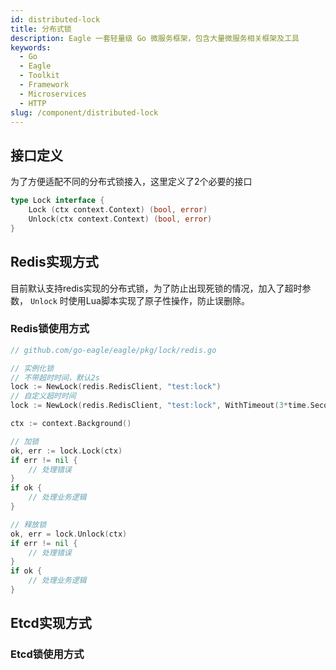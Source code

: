 ```yaml
---
id: distributed-lock
title: 分布式锁
description: Eagle 一套轻量级 Go 微服务框架，包含大量微服务相关框架及工具
keywords:
  - Go
  - Eagle
  - Toolkit
  - Framework
  - Microservices
  - HTTP
slug: /component/distributed-lock
---
```



## 接口定义
为了方便适配不同的分布式锁接入，这里定义了2个必要的接口

```go
type Lock interface {
	Lock (ctx context.Context) (bool, error)
	Unlock(ctx context.Context) (bool, error)
}
```

## Redis实现方式

目前默认支持redis实现的分布式锁，为了防止出现死锁的情况，加入了超时参数， `Unlock` 时使用Lua脚本实现了原子性操作，防止误删除。

### Redis锁使用方式

```go
// github.com/go-eagle/eagle/pkg/lock/redis.go

// 实例化锁
// 不带超时时间，默认2s
lock := NewLock(redis.RedisClient, "test:lock")
// 自定义超时时间
lock := NewLock(redis.RedisClient, "test:lock", WithTimeout(3*time.Second))

ctx := context.Background()

// 加锁
ok, err := lock.Lock(ctx)
if err != nil {
    // 处理错误
}
if ok {
    // 处理业务逻辑
}

// 释放锁
ok, err = lock.Unlock(ctx)
if err != nil {
    // 处理错误
}
if ok {
    // 处理业务逻辑
}
```

## Etcd实现方式

### Etcd锁使用方式

